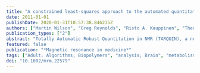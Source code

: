 ```yaml
---
title: "A constrained least-squares approach to the automated quantitation of in vivo ¹H magnetic resonance spectroscopy data."
date: 2011-01-01
publishDate: 2020-01-31T10:57:38.846235Z
authors: ["Martin Wilson", "Greg Reynolds", "Risto A. Kauppinen", "Theodoros N. Arvanitis", "Andrew C. Peet"]
publication_types: ["2"]
abstract: "Totally Automatic Robust Quantitation in NMR (TARQUIN), a new method for the fully automatic analysis of short echo time in vivo (1)H Magnetic resonance spectroscopy is presented. Analysis is performed in the time domain using non-negative least squares, and a new method for applying soft constraints to signal amplitudes is used to improve fitting stability. Initial point truncation and Hankel singular value decomposition water removal are used to reduce baseline interference. Three methods were used to test performance. First, metabolite concentrations from six healthy volunteers at 3 T were compared with LCModel™. Second, a Monte-Carlo simulation was performed and results were compared with LCModel™ to test the accuracy of the new method. Finally, the new algorithm was applied to 1956 spectra, acquired clinically at 1.5 T, to test robustness to noisy, abnormal, artifactual, and poorly shimmed spectra. Discrepancies of less than approximately 20% were found between the main metabolite concentrations determined by TARQUIN and LCModel™ from healthy volunteer data. The Monte-Carlo simulation revealed that errors in metabolite concentration estimates were comparable with LCModel™. TARQUIN analyses were also found to be robust to clinical data of variable quality. In conclusion, TARQUIN has been shown to be an accurate and robust algorithm for the analysis of magnetic resonance spectroscopy data making it suitable for use in a clinical setting."
featured: false
publication: "*Magnetic resonance in medicine*"
tags: ["Adult; Algorithms; Biopolymers", "analysis; Brain", "metabolism; Data Interpretation", "Statistical; Humans; Least-Squares Analysis; Magnetic Resonance Spectroscopy", "methods; Male; Middle Aged; Protons; Reproducibility of Results; Sensitivity and Specificity; Young Adult"]
doi: "10.1002/mrm.22579"
---
```


